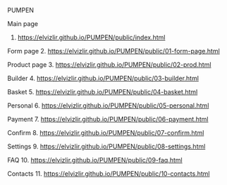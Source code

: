 PUMPEN


Main page
1. https://elvizlir.github.io/PUMPEN/public/index.html

Form page
2. https://elvizlir.github.io/PUMPEN/public/01-form-page.html

Product page
3. https://elvizlir.github.io/PUMPEN/public/02-prod.html

Builder
4. https://elvizlir.github.io/PUMPEN/public/03-builder.html

Basket
5. https://elvizlir.github.io/PUMPEN/public/04-basket.html

Personal
6. https://elvizlir.github.io/PUMPEN/public/05-personal.html

Payment
7. https://elvizlir.github.io/PUMPEN/public/06-payment.html

Confirm
8. https://elvizlir.github.io/PUMPEN/public/07-confirm.html

Settings
9. https://elvizlir.github.io/PUMPEN/public/08-settings.html

FAQ
10. https://elvizlir.github.io/PUMPEN/public/09-faq.html

Contacts
11. https://elvizlir.github.io/PUMPEN/public/10-contacts.html
